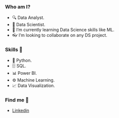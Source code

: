 ### Who am I?

- 🔍 Data Analyst.
- 🧪 Data Scientist.
- 📘 I’m currently learning Data Science skills like ML.
- 👓 I’m looking to collaborate on any DS project.



### Skills  🤹 

-  🐍 Python.
-  🗄  SQL.
-  📊 Power BI.
-  ⚙️ Machine Learning.
-  📈 Data Visualization.



### Find me  🔭 

- [Linkedin](https://www.linkedin.com/in/edson-deodato/)
<!---
edeodato/edeodato is a ✨ special ✨ repository because its `README.md` (this file) appears on your GitHub profile.
You can click the Preview link to take a look at your changes.
--->

